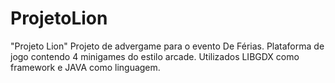 # ProjetoLion
"Projeto Lion"
Projeto de advergame para o evento De Férias. Plataforma de jogo contendo 4 minigames do estilo arcade. Utilizados LIBGDX como framework e JAVA como linguagem.
